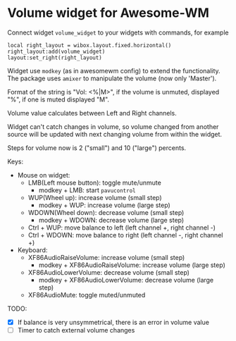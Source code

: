 
# Volume widget for Awesome-WM

Connect widget `volume_widget` to your widgets with commands, for
example

    local right_layout = wibox.layout.fixed.horizontal()
    right_layout:add(volume_widget)
    layout:set_right(right_layout)

Widget use `modkey` (as in awesomewm config) to extend the
functionality.  The package uses `amixer` to manipulate the volume
(now only 'Master').

Format of the string is "Vol: <volume value in perc><%|M>", if the
volume is unmuted, displayed "%", if one is muted displayed "M".

Volume value calculates between Left and Right channels.

Widget can't catch changes in volume, so volume changed from another
source will be updated with next changing volume from within the
widget.

Steps for volume now is 2 ("small") and 10 ("large") percents.

Keys:
- Mouse on widget:
  - LMB(Left mouse button): toggle mute/unmute
    - modkey + LMB: start `pavucontrol`
  - WUP(Wheel up): increase volume (small step)
    - modkey + WUP: increase volume (large step)
  - WDOWN(Wheel down): decrease volume (small step)
    - modkey + WDOWN: decrease volume (large step)
  - Ctrl + WUP: move balance to left (left channel +, right channel -)
  - Ctrl + WDOWN: move balance to right (left channel -, right channel +)
- Keyboard:
  - XF86AudioRaiseVolume: increase volume (small step)
    - modkey + XF86AudioRaiseVolume: increase volume (large step)
  - XF86AudioLowerVolume: decrease volume (small step)
    - modkey + XF86AudioLowerVolume: decrease volume (large step)
  - XF86AudioMute: toggle muted/unmuted

TODO:
- [X] If balance is very unsymmetrical, there is an error in volume value
- [ ] Timer to catch external volume changes
